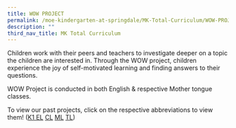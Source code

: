 ```yaml
---
title: WOW PROJECT
permalink: /moe-kindergarten-at-springdale/MK-Total-Curriculum/WOW-PROJECT/
description: ""
third_nav_title: MK Total Curriculum
---
```

Children work with their peers and teachers to investigate deeper on a topic the children are interested in. Through the WOW project, children experience the joy of self-motivated learning and finding answers to their questions.  
  
WOW Project is conducted in both English & respective Mother tongue classes.

To view our past projects, click on the respective abbreviations to view them! ([K1 EL](/files/K1%20EL%20WOW%20Proj.pdf) [CL](/files/CL%20WOW%20Proj.pdf) [ML]() [TL](/files/TL%20WOW%20Proj.pdf))

